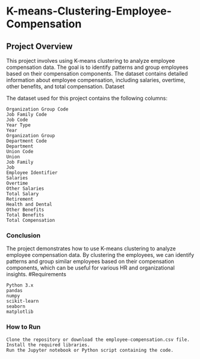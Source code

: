 # K-means-Clustering-Employee-Compensation

## Project Overview

This project involves using K-means clustering to analyze employee compensation data. The goal is to identify patterns and group employees based on their compensation components. The dataset contains detailed information about employee compensation, including salaries, overtime, other benefits, and total compensation.
Dataset

The dataset used for this project contains the following columns:

    Organization Group Code
    Job Family Code
    Job Code
    Year Type
    Year
    Organization Group
    Department Code
    Department
    Union Code
    Union
    Job Family
    Job
    Employee Identifier
    Salaries
    Overtime
    Other Salaries
    Total Salary
    Retirement
    Health and Dental
    Other Benefits
    Total Benefits
    Total Compensation

### Conclusion

The project demonstrates how to use K-means clustering to analyze employee compensation data. By clustering the employees, we can identify patterns and group similar employees based on their compensation components, which can be useful for various HR and organizational insights.
#Requirements

    Python 3.x
    pandas
    numpy
    scikit-learn
    seaborn
    matplotlib

### How to Run

    Clone the repository or download the employee-compensation.csv file.
    Install the required libraries.
    Run the Jupyter notebook or Python script containing the code.

